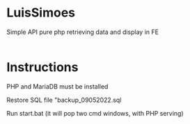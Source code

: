 # LuisSimoes
Simple API pure php retrieving data and display in FE
<br><br>

# Instructions
PHP and MariaDB must be installed

Restore SQL file "backup_09052022.sql

Run start.bat (it will pop two cmd windows, with PHP serving)